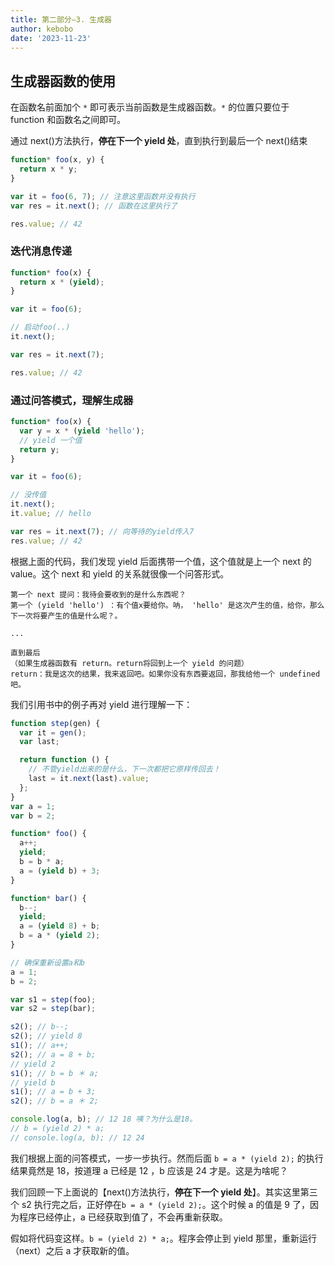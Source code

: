 ```yaml
---
title: 第二部分—3. 生成器
author: kebobo
date: '2023-11-23'
---
```


## 生成器函数的使用

在函数名前面加个 `*` 即可表示当前函数是生成器函数。`*` 的位置只要位于 function 和函数名之间即可。

通过 next()方法执行，**停在下一个 yield 处**，直到执行到最后一个 next()结束

```javascript
function* foo(x, y) {
  return x * y;
}

var it = foo(6, 7); // 注意这里函数并没有执行
var res = it.next(); // 函数在这里执行了

res.value; // 42
```

### 迭代消息传递

```javascript
function* foo(x) {
  return x * (yield);
}

var it = foo(6);

// 启动foo(..)
it.next();

var res = it.next(7);

res.value; // 42
```

### 通过问答模式，理解生成器

```javascript
function* foo(x) {
  var y = x * (yield 'hello');
  // yield 一个值
  return y;
}

var it = foo(6);

// 没传值
it.next();
it.value; // hello

var res = it.next(7); // 向等待的yield传入7
res.value; // 42
```

根据上面的代码，我们发现 yield 后面携带一个值，这个值就是上一个 next 的 value。这个 next 和 yield 的关系就很像一个问答形式。

```text
第一个 next 提问：我待会要收到的是什么东西呢？
第一个 (yield 'hello') ：有个值x要给你。呐， 'hello' 是这次产生的值，给你，那么下一次将要产生的值是什么呢？。

...

直到最后
（如果生成器函数有 return。return将回到上一个 yield 的问题）
return：我是这次的结果，我来返回吧。如果你没有东西要返回，那我给他一个 undefined 吧。
```

我们引用书中的例子再对 yield 进行理解一下：

```javascript
function step(gen) {
  var it = gen();
  var last;

  return function () {
    // 不管yield出来的是什么，下一次都把它原样传回去！
    last = it.next(last).value;
  };
}
var a = 1;
var b = 2;

function* foo() {
  a++;
  yield;
  b = b * a;
  a = (yield b) + 3;
}

function* bar() {
  b--;
  yield;
  a = (yield 8) + b;
  b = a * (yield 2);
}

// 确保重新设置a和b
a = 1;
b = 2;

var s1 = step(foo);
var s2 = step(bar);

s2(); // b--;
s2(); // yield 8
s1(); // a++;
s2(); // a = 8 + b;
// yield 2
s1(); // b = b ＊ a;
// yield b
s1(); // a = b + 3;
s2(); // b = a ＊ 2;

console.log(a, b); // 12 18 咦？为什么是18。
// b = (yield 2) * a;
// console.log(a, b); // 12 24
```

我们根据上面的问答模式，一步一步执行。然而后面 `b = a * (yield 2);` 的执行结果竟然是 18，按道理 a 已经是 12 ，b 应该是 24 才是。这是为啥呢？

我们回顾一下上面说的【next()方法执行，**停在下一个 yield 处**】。其实这里第三个 s2 执行完之后，正好停在`b = a * (yield 2);`。这个时候 a 的值是 9 了，因为程序已经停止，a 已经获取到值了，不会再重新获取。

假如将代码变这样。`b = (yield 2) * a;`。程序会停止到 yield 那里，重新运行（next）之后 a 才获取新的值。
